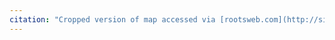 ```yaml
---
citation: "Cropped version of map accessed via [rootsweb.com](http://sites.rootsweb.com/~nycleroy/Maps/DarienCity600.pdf)"
---
```


